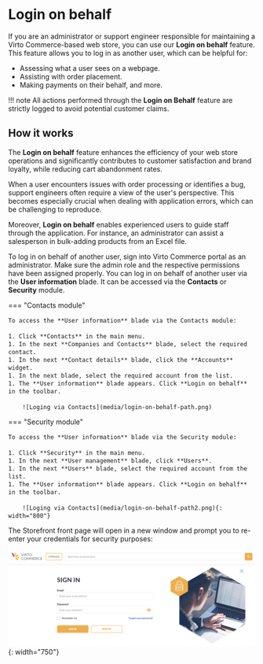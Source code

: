 ﻿# Login on behalf

If you are an administrator or support engineer responsible for maintaining a Virto Commerce-based web store, you can use our **Login on behalf** feature. This feature allows you to log in as another user, which can be helpful for:

* Assessing what a user sees on a webpage.
* Assisting with order placement.
* Making payments on their behalf, and more.

!!! note
	All actions performed through the **Login on Behalf** feature are strictly logged to avoid potential customer claims.

## How it works

The **Login on behalf** feature enhances the efficiency of your web store operations and significantly contributes to customer satisfaction and brand loyalty, while reducing cart abandonment rates.

When a user encounters issues with order processing or identifies a bug, support engineers often require a view of the user's perspective. This becomes especially crucial when dealing with application errors, which can be challenging to reproduce.

Moreover, **Login on behalf** enables experienced users to guide staff through the application. For instance, an administrator can assist a salesperson in bulk-adding products from an Excel file.

To log in on behalf of another user, sign into Virto Commerce portal as an administrator. Make sure the admin role and the respective permissions have been assigned properly. You can log in on behalf of another user via the **User information** blade. It can be accessed via the **Contacts** or **Security** module.

=== "Contacts module"

    To access the **User information** blade via the Contacts module:

	1. Click **Contacts** in the main menu.
	1. In the next **Companies and Contacts** blade, select the required contact.
	1. In the next **Contact details** blade, click the **Accounts** widget.
	1. In the next blade, select the required account from the list.
	1. The **User information** blade appears. Click **Login on behalf** in the toolbar.  

		![Loging via Contacts](media/login-on-behalf-path.png)

=== "Security module"

    To access the **User information** blade via the Security module:

	1. Click **Security** in the main menu.
	1. In the next **User management** blade, click **Users**.
	1. In the next **Users** blade, select the required account from the list.
	1. The **User information** blade appears. Click **Login on behalf** in the toolbar.  

		![Loging via Contacts](media/login-on-behalf-path2.png){: width="800"}


The Storefront front page will open in a new window and prompt you to re-enter your credentials for security purposes:

![Redirection to Storefront](media/redirection-to-storefront.png){: width="750"}
